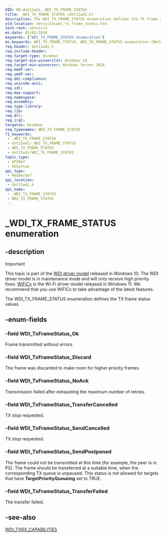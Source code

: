 ```yaml
---
UID: NE:dot11wdi._WDI_TX_FRAME_STATUS
title: _WDI_TX_FRAME_STATUS (dot11wdi.h)
description: The WDI_TX_FRAME_STATUS enumeration defines the TX frame status values.
old-location: netvista\wdi_tx_frame_status.htm
tech.root: netvista
ms.date: 05/02/2018
keywords: ["WDI_TX_FRAME_STATUS enumeration"]
ms.keywords: WDI_TX_FRAME_STATUS, WDI_TX_FRAME_STATUS enumeration [Network Drivers Starting with Windows Vista], WDI_TxFrameStatus_Discard, WDI_TxFrameStatus_NoAck, WDI_TxFrameStatus_Ok, WDI_TxFrameStatus_SendCancelled, WDI_TxFrameStatus_SendPostponed, WDI_TxFrameStatus_TransferCancelled, WDI_TxFrameStatus_TransferFailed, _WDI_TX_FRAME_STATUS, dot11wdi/WDI_TX_FRAME_STATUS, dot11wdi/WDI_TxFrameStatus_Discard, dot11wdi/WDI_TxFrameStatus_NoAck, dot11wdi/WDI_TxFrameStatus_Ok, dot11wdi/WDI_TxFrameStatus_SendCancelled, dot11wdi/WDI_TxFrameStatus_SendPostponed, dot11wdi/WDI_TxFrameStatus_TransferCancelled, dot11wdi/WDI_TxFrameStatus_TransferFailed, netvista.wdi_tx_frame_status, netvista.wifi_tx_frame_status
req.header: dot11wdi.h
req.include-header: 
req.target-type: Windows
req.target-min-winverclnt: Windows 10
req.target-min-winversvr: Windows Server 2016
req.kmdf-ver: 
req.umdf-ver: 
req.ddi-compliance: 
req.unicode-ansi: 
req.idl: 
req.max-support: 
req.namespace: 
req.assembly: 
req.type-library: 
req.lib: 
req.dll: 
req.irql: 
targetos: Windows
req.typenames: WDI_TX_FRAME_STATUS
f1_keywords:
 - _WDI_TX_FRAME_STATUS
 - dot11wdi/_WDI_TX_FRAME_STATUS
 - WDI_TX_FRAME_STATUS
 - dot11wdi/WDI_TX_FRAME_STATUS
topic_type:
 - APIRef
 - kbSyntax
api_type:
 - HeaderDef
api_location:
 - dot11wdi.h
api_name:
 - _WDI_TX_FRAME_STATUS
 - WDI_TX_FRAME_STATUS
---
```


# _WDI_TX_FRAME_STATUS enumeration


## -description

> [!IMPORTANT]
> This topic is part of the [WDI driver model](/windows-hardware/drivers/network/wdi-miniport-driver-design-guide.md) released in Windows 10. The WDI driver model is in maintenance mode and will only receive high priority fixes. [WiFiCx](/windows-hardware/drivers/netcx/wifi-wdf-class-extension-wificx.md) is the Wi-Fi driver model released in Windows 11. We recommend that you use WiFiCx to take advantage of the latest  features.

The WDI_TX_FRAME_STATUS enumeration defines the TX frame status values.

## -enum-fields

### -field WDI_TxFrameStatus_Ok

Frame transmitted without errors.

### -field WDI_TxFrameStatus_Discard

The frame was discarded to make room for higher priority frames.

### -field WDI_TxFrameStatus_NoAck

Transmission failed after exhausting the maximum number of retries.

### -field WDI_TxFrameStatus_TransferCancelled

TX stop requested.

### -field WDI_TxFrameStatus_SendCancelled

TX stop requested.

### -field WDI_TxFrameStatus_SendPostponed

The frame could not be transmitted at this time (for example, the peer is in PS). The frame should be transferred at a suitable time, when the corresponding TX queue is unpaused. This status is not allowed for targets that have <b>TargetPriorityQueueing</b> set to TRUE.

### -field WDI_TxFrameStatus_TransferFailed

The transfer failed.

## -see-also

<a href="/windows-hardware/drivers/ddi/dot11wdi/ns-dot11wdi-_wdi_txrx_target_capabilities">WDI_TXRX_CAPABILITIES</a>

